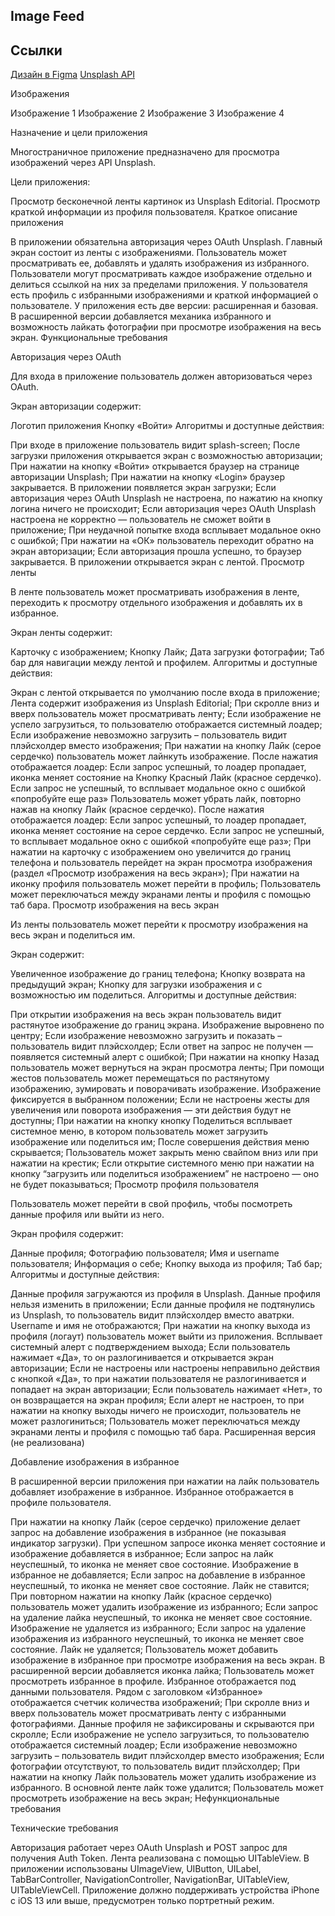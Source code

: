 ## Image Feed

## Ссылки

[Дизайн в Figma](https://www.figma.com/file/HyDfKh5UVPOhPZIhBqIm3q/Image-Feed-(YP)?type=design&node-id=334-4892&mode=design&t=GfpSiAyyIusqeuGX-0)
[Unsplash API](https://unsplash.com/documentation)

Изображения

Изображение 1
Изображение 2
Изображение 3
Изображение 4

Назначение и цели приложения

Многостраничное приложение предназначено для просмотра изображений через API Unsplash.

Цели приложения:

Просмотр бесконечной ленты картинок из Unsplash Editorial.
Просмотр краткой информации из профиля пользователя.
Краткое описание приложения

В приложении обязательна авторизация через OAuth Unsplash.
Главный экран состоит из ленты с изображениями. Пользователь может просматривать ее, добавлять и удалять изображения из избранного.
Пользователи могут просматривать каждое изображение отдельно и делиться ссылкой на них за пределами приложения.
У пользователя есть профиль с избранными изображениями и краткой информацией о пользователе.
У приложения есть две версии: расширенная и базовая. В расширенной версии добавляется механика избранного и возможность лайкать фотографии при просмотре изображения на весь экран.
Функциональные требования

Авторизация через OAuth

Для входа в приложение пользователь должен авторизоваться через OAuth.

Экран авторизации содержит:

Логотип приложения
Кнопку «Войти»
Алгоритмы и доступные действия:

При входе в приложение пользователь видит splash-screen;
После загрузки приложения открывается экран с возможностью авторизации;
При нажатии на кнопку «Войти» открывается браузер на странице авторизации Unsplash;
При нажатии на кнопку «Login» браузер закрывается. В приложении появляется экран загрузки;
Если авторизация через OAuth Unsplash не настроена, по нажатию на кнопку логина ничего не происходит;
Если авторизация через OAuth Unsplash настроена не корректно — пользователь не сможет войти в приложение;
При неудачной попытке входа всплывает модальное окно с ошибкой;
При нажатии на «ОК» пользователь переходит обратно на экран авторизации;
Если авторизация прошла успешно, то браузер закрывается. В приложении открывается экран с лентой.
Просмотр ленты

В ленте пользователь может просматривать изображения в ленте, переходить к просмотру отдельного изображения и добавлять их в избранное.

Экран ленты содержит:

Карточку с изображением;
Кнопку Лайк;
Дата загрузки фотографии;
Таб бар для навигации между лентой и профилем.
Алгоритмы и доступные действия:

Экран с лентой открывается по умолчанию после входа в приложение;
Лента содержит изображения из Unsplash Editorial;
При скролле вниз и вверх пользователь может просматривать ленту;
Если изображение не успело загрузиться, то пользователю отображается системный лоадер;
Если изображение невозможно загрузить – пользователь видит плэйсхолдер вместо изображения;
При нажатии на кнопку Лайк (серое сердечко) пользователь может лайнкуть изображение. После нажатия отображается лоадер:
Если запрос успешный, то лоадер пропадает, иконка меняет состояние на Кнопку Красный Лайк (красное сердечко).
Если запрос не успешный, то всплывает модальное окно с ошибкой «попробуйте еще раз»
Пользователь может убрать лайк, повторно нажав на кнопку Лайк (красное сердечко). После нажатия отображается лоадер:
Если запрос успешный, то лоадер пропадает, иконка меняет состояние на серое сердечко.
Если запрос не успешный, то всплывает модальное окно с ошибкой «попробуйте еще раз»;
При нажатии на карточку с изображением оно увеличится до границ телефона и пользователь перейдет на экран просмотра изображения (раздел «Просмотр изображения на весь экран»);
При нажатии на иконку профиля пользователь может перейти в профиль;
Пользователь может переключаться между экранами ленты и профиля с помощью таб бара.
Просмотр изображения на весь экран

Из ленты пользователь может перейти к просмотру изображения на весь экран и поделиться им.

Экран содержит:

Увеличенное изображение до границ телефона;
Кнопку возврата на предыдущий экран;
Кнопку для загрузки изображения и с возможностью им поделиться.
Алгоритмы и доступные действия:

При открытии изображения на весь экран пользователь видит растянутое изображение до границ экрана. Изображение выровнено по центру;
Если изображение невозможно загрузить и показать – пользователь видит плэйсхолдер;
Если ответ на запрос не получен — появляется системный алерт с ошибкой;
При нажатии на кнопку Назад пользователь может вернуться на экран просмотра ленты;
При помощи жестов пользователь может перемещаться по растянутому изображению, зумировать и поворачивать изображение. Изображение фиксируется в выбранном положении;
Если не настроены жесты для увеличения или поворота изображения — эти действия будут не доступны;
При нажатии на кнопку кнопку Поделиться всплывает системное меню, в котором пользователь может загрузить изображение или поделиться им;
После совершения действия меню скрывается;
Пользователь может закрыть меню свайпом вниз или при нажатии на крестик;
Если открытие системного меню при нажатии на кнопку “загрузить или поделиться изображением” не настроено — оно не будет показываться;
Просмотр профиля пользователя

Пользователь может перейти в свой профиль, чтобы посмотреть данные профиля или выйти из него.

Экран профиля содержит:

Данные профиля;
Фотографию пользователя;
Имя и username пользователя;
Информация о себе;
Кнопку выхода из профиля;
Таб бар;
Алгоритмы и доступные действия:

Данные профиля загружаются из профиля в Unsplash. Данные профиля нельзя изменить в приложении;
Если данные профиля не подтянулись из Unsplash, то пользователь видит плэйсхолдер вместо аватрки. Username и имя не отображаются;
При нажатии на кнопку выхода из профиля (логаут) пользователь может выйти из приложения. Всплывает системный алерт с подтверждением выхода;
Если пользователь нажимает «Да», то он разлогинивается и открывается экран авторизации;
Если не настроены или настроены неправильно действия с кнопкой «Да», то при нажатии пользователя не разлогинивается и попадает на экран авторизации;
Если пользователь нажимает «Нет», то он возвращается на экран профиля;
Если алерт не настроен, то при нажатии на кнопку выходы ничего не происходит, пользователь не может разлогиниться;
Пользователь может переключаться между экранами ленты и профиля с помощью таб бара.
Расширенная версия (не реализована)

Добавление изображения в избранное

В расширенной версии приложения при нажатии на лайк пользователь добавляет изображение в избранное. Избранное отображается в профиле пользователя.

При нажатии на кнопку Лайк (серое сердечко) приложение делает запрос на добавление изображения в избранное (не показывая индикатор загрузки). При успешном запросе иконка меняет состояние и изображение добавляется в избранное;
Если запрос на лайк неуспешный, то иконка не меняет свое состояние. Изображение в избранное не добавляется;
Если запрос на добавление в избранное неуспешный, то иконка не меняет свое состояние. Лайк не ставится;
При повторном нажатии на кнопку Лайк (красное сердечко) пользователь может удалить изображение из избранного;
Если запрос на удаление лайка неуспешный, то иконка не меняет свое состояние. Изображение не удаляется из избранного;
Если запрос на удаление изображения из избранного неуспешный, то иконка не меняет свое состояние. Лайк не удаляется;
Пользователь может добавить изображение в избранное при просмотре изображения на весь экран. В расширенной версии добавляется иконка лайка;
Пользователь может просмотреть избранное в профиле. Избранное отображается под данными пользователя.
Рядом с заголовком «Избранное» отображается счетчик количества изображений;
При скролле вниз и вверх пользователь может просматривать ленту с избранными фотографиями. Данные профиля не зафиксированы и скрываются при скролле;
Если изображение не успело загрузиться, то пользователю отображается системный лоадер;
Если изображение невозможно загрузить – пользователь видит плэйсхолдер вместо изображения;
Если фотографии отсутствуют, то пользователь видит плэйсхолдер;
При нажатии на кнопку Лайк пользователь может удалить изображение из избранного. В основной ленте лайк тоже удалится;
Пользователь может просмотреть изображение на весь экран;
Нефункциональные требования

Технические требования

Авторизация работает через OAuth Unsplash и POST запрос для получения Auth Token.
Лента реализована с помощью UITableView.
В приложении использованы UImageView, UIButton, UILabel, TabBarController, NavigationController, NavigationBar, UITableView, UITableViewCell.
Приложение должно поддерживать устройства iPhone с iOS 13 или выше, предусмотрен только портретный режим.
